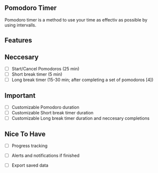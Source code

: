 Pomodoro Timer
-------------------------
Pomodoro timer is a method to use your time as effectiv as possible by using intervalls.

Features
----------
## Neccesary
- [ ] Start/Cancel Pomodoros (25 min)
- [ ] Short break timer (5 min)
- [ ] Long break timer (15-30 min; after completing a set of pomodoros [4])

## Important
- [ ] Customizable Pomodoro duration
- [ ] Customizable Short break timer duration
- [ ] Customizable Long break timer duration and neccesary completions

## Nice To Have
- [ ] Progress tracking
- [ ] Alerts and notifications if finished
- [ ] Export saved data



